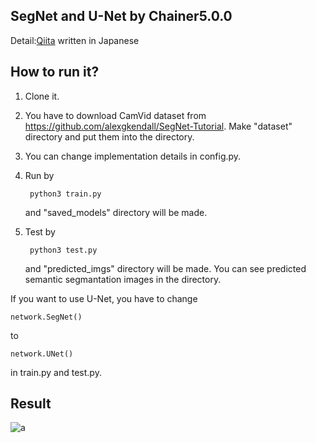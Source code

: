 ## SegNet and U-Net by Chainer5.0.0

Detail:[Qiita](https://qiita.com/physics303/items/3fcb0af825a32f48c42e) written in Japanese

## How to run it?

1. Clone it.
2. You have to download CamVid dataset from https://github.com/alexgkendall/SegNet-Tutorial. Make "dataset" directory and put them into the directory.
3. You can change implementation details in config.py.
4. Run by

		python3 train.py
	
	and "saved_models" directory will be made. 

5. Test by

		python3 test.py
		
	and "predicted_imgs" directory will be made. You can see predicted semantic segmantation images in the directory.  

If you want to use U-Net, you have to change 

	network.SegNet()

to

	network.UNet()
	
in train.py and test.py.

## Result

![a](https://user-images.githubusercontent.com/25736044/56456210-120ae100-63a4-11e9-81bc-08c50dd5c774.png)
